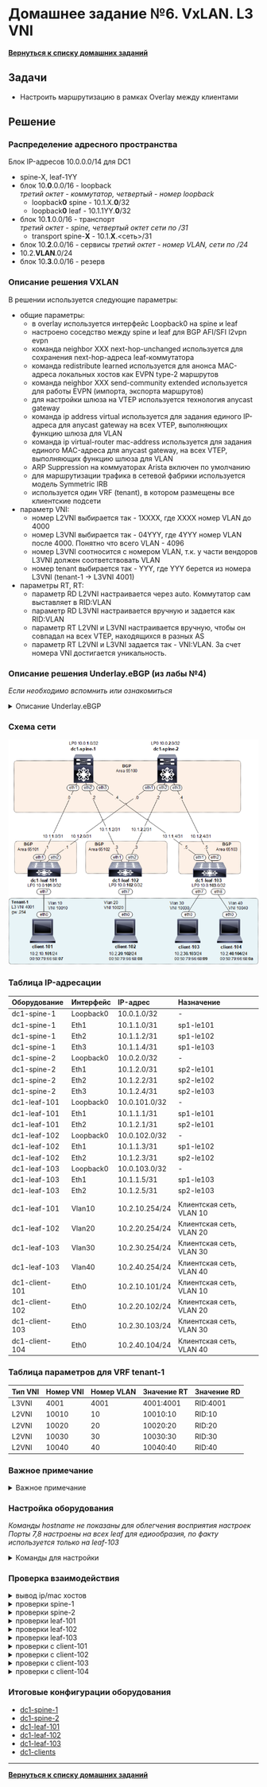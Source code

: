 # Домашнее задание №6. VxLAN. L3 VNI
[**Вернуться к списку домашних заданий**](https://github.com/takmenevag/otus-dc-design/tree/main/labs/)
## Задачи
- Настроить маршрутизацию в рамках Overlay между клиентами

## Решение
### Распределение адресного пространства

Блок IP-адресов 10.0.0.0/14 для DC1
- spine-X, leaf-1YY
- блок 10.**0**.0.0/16 - loopback \
  _третий октет - коммутатор, четвертый - номер loopback_
  - loopback**0** spine - 10.1.X.**0**/32
  - loopback**0** leaf - 10.1.1YY.**0**/32
- блок 10.**1**.0.0/16 - транспорт \
 _третий октет - spine, четвертый октет сети по /31_
  - transport spine-**X** - 10.1.**X**.<сеть>/31
- блок 10.**2**.0.0/16 - сервисы
 _третий октет - номер VLAN, сети по /24_
 - 10.2.**VLAN**.0/24
- блок 10.**3**.0.0/16 - резерв

### Описание решения VXLAN
В решении используется следующие параметры:
- общие параметры:
	- в overlay используется интерфейс Loopback0 на spine и leaf
	- настроено соседство между spine и leaf для BGP AFI/SFI l2vpn evpn
	- команда neighbor XXX next-hop-unchanged используется для сохранения next-hop-адреса leaf-коммутатора
	- команда redistribute learned используется для анонса MAC-адреса локальных хостов как EVPN type-2 маршрутов
	- команда neighbor XXX send-community extended используется для работы EVPN (импорта, экспорта маршрутов)
	- для настройки шлюза на VTEP используется технология anycast gateway
	- команда ip address virtual используется для задания единого IP-адреса для anycast gateway на всех VTEP, выполняющих функцию шлюза для VLAN
	- команда ip virtual-router mac-address используется для задания единого MAC-адреса для anycast gateway, на всех VTEP, выполняющих функцию шлюза для VLAN
	- ARP Suppression на коммуаторах Arista включен по умолчанию
	- для маршрутизации трафика в сетевой фабрики используется модель Symmetric IRB
	- используется один VRF (tenant), в котором размещены все клиентские подсети
- параметр VNI:
	- номер L2VNI выбирается так - 1ХХХХ, где ХХХХ номер VLAN до 4000
	- номер L3VNI выбирается так - 04YYY, где 4YYY номер VLAN после 4000. Понятно что всего VLAN - 4096 
	- номер L3VNI соотносится с номером VLAN, т.к. у части вендоров L3VNI должен соответствовать VLAN
	- номер tenant выбирается так - YYY, где YYY берется из номера L3VNI (tenant-1 -> L3VNI 4001)
- параметры RT, RT:
	- параметр RD L2VNI настраивается через auto. Коммутатор сам выставляет в RID:VLAN
	- параметр RD L3VNI настраивается вручную и задается как RID:VLAN
	- параметр RT L2VNI и L3VNI настраивается вручную, чтобы он совпадал на всех VTEP, находящихся в разных AS
	- параметр RT L2VNI и L3VNI задается так - VNI:VLAN. За счет номера VNI достигается уникальность.

### Описание решения Underlay.eBGP (из лабы №4)
_Если необходимо вспомнить или ознакомиться_
<details>
  <summary>Описание Underlay.eBGP </summary>

В решении используется протокол маршрутизации eBGP со следующими параметрами:
- все spine размещены в одной AS 65100
- каждый leaf размещен в свой AS: leaf-1YY в AS 651YY
- на spine используются динамические peer-group с фильтром по номеру AS и транзитному блоку /24
- на leaf используются статические peer-group
- настроены keepalive-интервал 3 сек, hold time 9 сек.
- настроен maximum-paths равным 8 (4 вероятно хватит, но указал с запасом)
- настроен BGP routing updates интервал равным 0  (neighbor out-delay, установлен в 0 по умолчанию)
- настроена administrative distance равна 20 (по рекомендации Arista из предоставленной ссылке, возможно из-за iBGP между leaf в паре)
- отключена автоматическая активация BGP AFI/SFI ipv4 unicast (в данной лабе это было не обязательно)
- включен режим multi-agent model (поддежка redistribute в BGP AFI/SFI ipv4 unicast)
- включена аутентификация BGP-соседа
- настроено взаимодействие с протоколом bfd для улучшения сходимости сети
- таймеры bfd выбраны такие, чтобы сессии в EVE-NG флапали реже
</details>

### Cхема сети
![Изображение](https://github.com/takmenevag/otus-dc-design/blob/main/labs/lab6/scheme/lab6_scheme.PNG "Схема стенда")

### Таблица IP-адресации
|Оборудование	|Интерфейс	|IP-адрес	|Назначение|
|:-|:-|:-|:-|
|dc1-spine-1	|Loopback0	|10.0.1.0/32	|-|
|dc1-spine-1	|Eth1	|10.1.1.0/31	|sp1-le101|
|dc1-spine-1	|Eth2	|10.1.1.2/31	|sp1-le102|
|dc1-spine-1	|Eth3	|10.1.1.4/31	|sp1-le103|
|dc1-spine-2	|Loopback0	|10.0.2.0/32 |-|
|dc1-spine-2	|Eth1	|10.1.2.0/31	|sp2-le101|
|dc1-spine-2	|Eth2	|10.1.2.2/31	|sp2-le102|
|dc1-spine-2	|Eth3	|10.1.2.4/31	|sp2-le103|
|dc1-leaf-101	|Loopback0	|10.0.101.0/32 |-|
|dc1-leaf-101	|Eth1	|10.1.1.1/31	|sp1-le101|
|dc1-leaf-101	|Eth2	|10.1.2.1/31	|sp2-le101|
|dc1-leaf-102	|Loopback0	|10.0.102.0/32 |-|		
|dc1-leaf-102	|Eth1	|10.1.1.3/31	|sp1-le102|
|dc1-leaf-102	|Eth2	|10.1.2.3/31	|sp2-le102|	
|dc1-leaf-103	|Loopback0	|10.0.103.0/32 |-|	
|dc1-leaf-103	|Eth1	|10.1.1.5/31	|sp1-le103|
|dc1-leaf-103	|Eth2	|10.1.2.5/31	|sp2-le103|
| | | | |
|dc1-leaf-101	|Vlan10	|10.2.10.254/24	|Клиентская сеть, VLAN 10|
|dc1-leaf-102	|Vlan20	|10.2.20.254/24	|Клиентская сеть, VLAN 20|
|dc1-leaf-103	|Vlan30	|10.2.30.254/24	|Клиентская сеть, VLAN 30|
|dc1-leaf-103	|Vlan40	|10.2.40.254/24	|Клиентская сеть, VLAN 40|
|dc1-client-101	|Eth0	|10.2.10.101/24	|Клиентская сеть, VLAN 10|
|dc1-client-102	|Eth0	|10.2.20.102/24	|Клиентская сеть, VLAN 20|
|dc1-client-103	|Eth0	|10.2.30.103/24	|Клиентская сеть, VLAN 30|
|dc1-client-104	|Eth0	|10.2.40.104/24	|Клиентская сеть, VLAN 40|

### Таблица параметров для VRF tenant-1
|Тип VNI	|Номер VNI	|Номер VLAN	|Значение RT| Значение RD|
|:-|:-|:-|:-|:-|
|L3VNI	|4001	|4001	|4001:4001 |RID:4001|
|L2VNI	|10010	|10	|10010:10 |RID:10|
|L2VNI	|10020	|20	|10020:20 |RID:20|
|L2VNI	|10030	|30	|10030:30 |RID:30|
|L2VNI	|10040	|40	|10040:40 |RID:40|

### Важное примечание

<details>
  <summary>Важное примечание</summary>

Без type-5 маршрутов на удаленных leaf (например leaf-103, сидят .103 и .104) нет записи type-5 маршрутов для сети client-101 \
И отсутствует связь между client-101 (.101, MAC 00:50:79:66:68:07) и client-103 (.103) и client-104 (.104) \
Таким образом client-101 ведет себя как silent host.

```
dc1-leaf-103#show bgp evpn
BGP routing table information for VRF default
Router identifier 10.0.103.0, local AS number 65103
Route status codes: * - valid, > - active, S - Stale, E - ECMP head, e - ECMP
                    c - Contributing to ECMP, % - Pending BGP convergence
Origin codes: i - IGP, e - EGP, ? - incomplete
AS Path Attributes: Or-ID - Originator ID, C-LST - Cluster List, LL Nexthop - Link Local Nexthop

          Network                Next Hop              Metric  LocPref Weight  Path
 * >      RD: 10.0.103.0:30 mac-ip 0050.7966.6809
                                 -                     -       -       0       i
 * >      RD: 10.0.103.0:30 mac-ip 0050.7966.6809 10.2.30.103
                                 -                     -       -       0       i
 * >      RD: 10.0.103.0:40 mac-ip 0050.7966.680a
                                 -                     -       -       0       i
 * >      RD: 10.0.103.0:40 mac-ip 0050.7966.680a 10.2.40.104
                                 -                     -       -       0       i
 * >Ec    RD: 10.0.101.0:10 imet 10.0.101.0
                                 10.0.101.0            -       100     0       65100 65101 i
 *  ec    RD: 10.0.101.0:10 imet 10.0.101.0
                                 10.0.101.0            -       100     0       65100 65101 i
 * >Ec    RD: 10.0.102.0:20 imet 10.0.102.0
                                 10.0.102.0            -       100     0       65100 65102 i
 *  ec    RD: 10.0.102.0:20 imet 10.0.102.0
                                 10.0.102.0            -       100     0       65100 65102 i
 * >      RD: 10.0.103.0:30 imet 10.0.103.0
                                 -                     -       -       0       i
 * >      RD: 10.0.103.0:40 imet 10.0.103.0
                                -                     -       -       0       i
```

Если отправить ARP-запрос с client-101 тогда на удаленном leaf-103, появляются записи type-2 маршрутов для client-101 
и трафик начинает ходить. \

```
client-101> ping 10.2.10.44 
host (10.2.10.44) not reachable
client-101> 
```

```
dc1-leaf-103#show bgp evpn
BGP routing table information for VRF default
Router identifier 10.0.103.0, local AS number 65103
Route status codes: * - valid, > - active, S - Stale, E - ECMP head, e - ECMP
                    c - Contributing to ECMP, % - Pending BGP convergence
Origin codes: i - IGP, e - EGP, ? - incomplete
AS Path Attributes: Or-ID - Originator ID, C-LST - Cluster List, LL Nexthop - Link Local Nexthop

          Network                Next Hop              Metric  LocPref Weight  Path
 * >Ec    RD: 10.0.101.0:10 mac-ip 0050.7966.6807
                                 10.0.101.0            -       100     0       65100 65101 i
 *  ec    RD: 10.0.101.0:10 mac-ip 0050.7966.6807
                                 10.0.101.0            -       100     0       65100 65101 i
 * >Ec    RD: 10.0.101.0:10 mac-ip 0050.7966.6807 10.2.10.101
                                 10.0.101.0            -       100     0       65100 65101 i
 *  ec    RD: 10.0.101.0:10 mac-ip 0050.7966.6807 10.2.10.101
                                 10.0.101.0            -       100     0       65100 65101 i
 * >      RD: 10.0.103.0:30 mac-ip 0050.7966.6809
                                 -                     -       -       0       i
 * >      RD: 10.0.103.0:30 mac-ip 0050.7966.6809 10.2.30.103
                                 -                     -       -       0       i
 * >      RD: 10.0.103.0:40 mac-ip 0050.7966.680a
                                 -                     -       -       0       i
 * >      RD: 10.0.103.0:40 mac-ip 0050.7966.680a 10.2.40.104
                                 -                     -       -       0       i
 * >Ec    RD: 10.0.101.0:10 imet 10.0.101.0
                                 10.0.101.0            -       100     0       65100 65101 i
 *  ec    RD: 10.0.101.0:10 imet 10.0.101.0
                                 10.0.101.0            -       100     0       65100 65101 i
 * >Ec    RD: 10.0.102.0:20 imet 10.0.102.0
                                 10.0.102.0            -       100     0       65100 65102 i
 *  ec    RD: 10.0.102.0:20 imet 10.0.102.0
                                 10.0.102.0            -       100     0       65100 65102 i
 * >      RD: 10.0.103.0:30 imet 10.0.103.0
                                 -                     -       -       0       i
 * >      RD: 10.0.103.0:40 imet 10.0.103.0   
```

Либо можно добавить команду redistribute connected в vrf tenant-1 и тогда появляются type-5 маршруты и такой проблемы нет. \
С учетом того, что данное задание требуется к исполнению до лекции по type-5 маршрутам, решил команду не добавлять.

Есть вот такое пояснение у juniper, у Arista похожего не нашел, но судя по тесту ведет себя также.
```
In addition to the host route, an EVPN Type-5 route (for the IRB subnet) is also advertised in accordance with 
the RFC (RFC 9135) for silent hosts (to trigger the gleaning process for such hosts). This is done via the 
‘redistribute direct’ command under the VRF defined in BGP 
```

Т.к. client-ы ведут себя как silent host, то через 5 минут удаляются записи из MAC-таблицы, что в свою очередь, 
приводит к удалению EVPN-маршрутов type-2 из BGP-таблицы.
 
Для решения проблемы с silent host выставляется ARP-timeout (250 сек.) меньше время жизни в MAC-таблице (300 сек.). \
Если все же каким-то образом устареет MAC-запись, что придется вручную иницировать ARP-запрос от client (пока не будет добавлены type-5 маршруты).

</details>

### Настройка оборудования
_Команды hostname не показаны для облегчения восприятия настроек_ \
_Порты 7,8 настроены на всех leaf для едиообразия, по факту используется только на leaf-103_

<details>
  <summary>Команды для настройки </summary>

- spine-1
```
service routing protocols model multi-agent
!
interface Ethernet1
   description ### sp1-le101 ###
   ip address 10.1.1.0/31
   bfd interval 800 min-rx 800 multiplier 3
!
interface Ethernet2
   description ### sp1-le102 ###
   ip address 10.1.1.2/31
   bfd interval 800 min-rx 800 multiplier 3
!
interface Ethernet3
   description ### sp1-le103 ###
   ip address 10.1.1.4/31
   bfd interval 800 min-rx 800 multiplier 3
!
interface Loopback0
   ip address 10.0.1.0/32
!
ip routing
!
route-map RM-CONNECTED-TO-BGP permit 100
   match interface Loopback0
!
peer-filter PF-DC1-LEAF
   10 match as-range 65101-65199 result accept
!
router bgp 65100
   router-id 10.0.1.0
   no bgp default ipv4-unicast
   distance bgp 20 200 200
   maximum-paths 8
   bgp listen range 10.1.1.0/24 peer-group DC1-LEAF peer-filter PF-DC1-LEAF
   neighbor DC1-LEAF peer group
   neighbor DC1-LEAF bfd
   neighbor DC1-LEAF timers 3 9
   neighbor DC1-LEAF password 7 IS09sfEdsucPgvWfPXx0cQ==
   neighbor DC1-LEAF send-community extended
   !
   address-family evpn
      neighbor DC1-LEAF activate
      neighbor DC1-LEAF next-hop-unchanged
   !
   address-family ipv4
      neighbor DC1-LEAF activate
      redistribute connected route-map RM-CONNECTED-TO-BGP
```
- spine-2
```
service routing protocols model multi-agent
!
interface Ethernet1
   description ### sp2-le101 ###
   ip address 10.1.2.0/31
   bfd interval 800 min-rx 800 multiplier 3
!
interface Ethernet2
   description ### sp2-le102 ###
   ip address 10.1.2.2/31
   bfd interval 800 min-rx 800 multiplier 3
!
interface Ethernet3
   description ### sp2-le103 ###
   ip address 10.1.2.4/31
   bfd interval 800 min-rx 800 multiplier 3
!
interface Loopback0
   ip address 10.0.2.0/32
!
ip routing
!
route-map RM-CONNECTED-TO-BGP permit 100
   match interface Loopback0
!
peer-filter PF-DC1-LEAF
   10 match as-range 65101-65199 result accept
!
router bgp 65100
   router-id 10.0.2.0
   no bgp default ipv4-unicast
   distance bgp 20 200 200
   maximum-paths 8
   bgp listen range 10.1.2.0/24 peer-group DC1-LEAF peer-filter PF-DC1-LEAF
   neighbor DC1-LEAF peer group
   neighbor DC1-LEAF bfd
   neighbor DC1-LEAF timers 3 9
   neighbor DC1-LEAF password 7 IS09sfEdsucPgvWfPXx0cQ==
   neighbor DC1-LEAF send-community extended
   !
   address-family evpn
      neighbor DC1-LEAF activate
      neighbor DC1-LEAF next-hop-unchanged
   !
   address-family ipv4
      neighbor DC1-LEAF activate
      redistribute connected route-map RM-CONNECTED-TO-BGP
```
- leaf-101
```
service routing protocols model multi-agent
!
vlan 10
   name NET-10.2.10.0/24
!
vrf instance tenant-1
!
interface Ethernet1
   description ### sp1-le101 ###
   no switchport
   ip address 10.1.1.1/31
   bfd interval 800 min-rx 800 multiplier 3
!
interface Ethernet2
   description ### sp2-le101 ###
   no switchport
   ip address 10.1.2.1/31
   bfd interval 800 min-rx 800 multiplier 3
!
interface Ethernet7
   switchport access vlan 10
!
interface Ethernet8
   switchport access vlan 10
!
interface Loopback0
   ip address 10.0.101.0/32
!
interface Vlan10
   description ### client ###
   vrf tenant-1
   arp aging timeout 250
   ip address virtual 10.2.10.254/24
!
interface Vxlan1
   vxlan source-interface Loopback0
   vxlan udp-port 4789
   vxlan vlan 10 vni 10010
   vxlan vrf tenant-1 vni 4001
!
ip virtual-router mac-address 00:00:00:00:ca:fe
!
ip routing
ip routing vrf tenant-1
!
route-map RM-CONNECTED-TO-BGP permit 100
   match interface Loopback0
!
router bgp 65101
   router-id 10.0.101.0
   no bgp default ipv4-unicast
   distance bgp 20 200 200
   maximum-paths 8
   neighbor DC1-SPINE peer group
   neighbor DC1-SPINE remote-as 65100
   neighbor DC1-SPINE bfd
   neighbor DC1-SPINE timers 3 9
   neighbor DC1-SPINE password 7 txq0MZ/aCqwJ+sp2WtntdQ==
   neighbor DC1-SPINE send-community extended
   neighbor 10.1.1.0 peer group DC1-SPINE
   neighbor 10.1.1.0 description ### dc1-spine-1 ###
   neighbor 10.1.2.0 peer group DC1-SPINE
   neighbor 10.1.2.0 description ### dc1-spine-2 ###
   !
   vlan 10
      rd auto
      route-target both 10010:10
      redistribute learned
   !
   address-family evpn
      neighbor DC1-SPINE activate
   !
   address-family ipv4
      neighbor DC1-SPINE activate
      redistribute connected route-map RM-CONNECTED-TO-BGP
   !
   vrf tenant-1
      rd 10.0.101.0:4001
      route-target import evpn 4001:4001
      route-target export evpn 4001:4001
```
- leaf-102
```
service routing protocols model multi-agent
!
vlan 20
   name NET-10.2.20.0/24
!
vrf instance tenant-1
!
interface Ethernet1
   description ### sp1-le102 ###
   no switchport
   ip address 10.1.1.3/31
   bfd interval 800 min-rx 800 multiplier 3
!
interface Ethernet2
   description ### sp2-le102 ###
   no switchport
   ip address 10.1.2.3/31
   bfd interval 800 min-rx 800 multiplier 3
!
interface Ethernet7
   switchport access vlan 20
!
interface Ethernet8
   switchport access vlan 20
!
interface Loopback0
   ip address 10.0.102.0/32
!
interface Vlan20
   description ### client ###
   vrf tenant-1
   arp aging timeout 250
   ip address virtual 10.2.20.254/24
!
interface Vxlan1
   vxlan source-interface Loopback0
   vxlan udp-port 4789
   vxlan vlan 20 vni 10020
   vxlan vrf tenant-1 vni 4001
!
ip virtual-router mac-address 00:00:00:00:ca:fe
!
ip routing
ip routing vrf tenant-1
!
route-map RM-CONNECTED-TO-BGP permit 100
   match interface Loopback0
!
router bgp 65102
   router-id 10.0.102.0
   no bgp default ipv4-unicast
   distance bgp 20 200 200
   maximum-paths 8
   neighbor DC1-SPINE peer group
   neighbor DC1-SPINE remote-as 65100
   neighbor DC1-SPINE bfd
   neighbor DC1-SPINE timers 3 9
   neighbor DC1-SPINE password 7 txq0MZ/aCqwJ+sp2WtntdQ==
   neighbor DC1-SPINE send-community extended
   neighbor 10.1.1.2 peer group DC1-SPINE
   neighbor 10.1.1.2 description ### dc1-spine-1 ###
   neighbor 10.1.2.2 peer group DC1-SPINE
   neighbor 10.1.2.2 description ### dc1-spine-2 ###
   !
   vlan 20
      rd auto
      route-target both 10020:20
      redistribute learned
   !
   address-family evpn
      neighbor DC1-SPINE activate
   !
   address-family ipv4
      neighbor DC1-SPINE activate
      redistribute connected route-map RM-CONNECTED-TO-BGP
   !
   vrf tenant-1
      rd 10.0.102.0:4001
      route-target import evpn 4001:4001
      route-target export evpn 4001:4001
```
- leaf-103
```
service routing protocols model multi-agent
!
vlan 30
   name NET-10.2.30.0/24
!
vlan 40
   name NET-10.2.40.0/24
!
vrf instance tenant-1
!
interface Ethernet1
   description ### sp1-le103 ###
   no switchport
   ip address 10.1.1.5/31
   bfd interval 800 min-rx 800 multiplier 3
!
interface Ethernet2
   description ### sp2-le103 ###
   no switchport
   ip address 10.1.2.5/31
   bfd interval 800 min-rx 800 multiplier 3
!
interface Ethernet3
!
interface Ethernet4
!
interface Ethernet5
!
interface Ethernet6
!
interface Ethernet7
   switchport access vlan 30
!
interface Ethernet8
   switchport access vlan 40
!
interface Loopback0
   ip address 10.0.103.0/32
!
interface Management1
!
interface Vlan30
   description ### client ###
   vrf tenant-1
   arp aging timeout 250
   ip address virtual 10.2.30.254/24
!
interface Vlan40
   description ### client ###
   vrf tenant-1
   arp aging timeout 250
   ip address virtual 10.2.40.254/24
!
interface Vxlan1
   vxlan source-interface Loopback0
   vxlan udp-port 4789
   vxlan vlan 30 vni 10030
   vxlan vlan 40 vni 10040
   vxlan vrf tenant-1 vni 4001
!
ip virtual-router mac-address 00:00:00:00:ca:fe
!
ip routing
ip routing vrf tenant-1
!
route-map RM-CONNECTED-TO-BGP permit 100
   match interface Loopback0
!
router bgp 65103
   router-id 10.0.103.0
   no bgp default ipv4-unicast
   distance bgp 20 200 200
   maximum-paths 8
   neighbor DC1-SPINE peer group
   neighbor DC1-SPINE remote-as 65100
   neighbor DC1-SPINE bfd
   neighbor DC1-SPINE timers 3 9
   neighbor DC1-SPINE password 7 txq0MZ/aCqwJ+sp2WtntdQ==
   neighbor DC1-SPINE send-community extended
   neighbor 10.1.1.4 peer group DC1-SPINE
   neighbor 10.1.1.4 description ### dc1-spine-1 ###
   neighbor 10.1.2.4 peer group DC1-SPINE
   neighbor 10.1.2.4 description ### dc1-spine-2 ###
   !
   vlan 30
      rd auto
      route-target both 10030:30
      redistribute learned
   !
   vlan 40
      rd auto
      route-target both 10040:40
      redistribute learned
   !
   address-family evpn
      neighbor DC1-SPINE activate
   !
   address-family ipv4
      neighbor DC1-SPINE activate
      redistribute connected route-map RM-CONNECTED-TO-BGP
   !
   vrf tenant-1
      rd 10.0.103.0:4001
      route-target import evpn 4001:4001
      route-target export evpn 4001:4001
```

- client-101
```
client-101
set pcname client-101
ip 10.2.10.101/24 10.2.10.254
save
```

- client-102
```
set pcname client-102
ip 10.2.20.102/24 10.2.20.254
save
```

- client-103
```
set pcname client-103
ip 10.2.30.103/24 10.2.30.254
save
```

- client-104
```
set pcname client-104
ip 10.2.40.104/24 10.2.40.254
save
```

</details>


### Проверка взаимодействия

<details>
  <summary>вывод ip/mac хостов </summary>
  
```
client-101> show ip all

NAME   IP/MASK              GATEWAY           MAC                DNS
client-10.2.10.101/24       10.2.10.254       00:50:79:66:68:07  

client-101> show arp

00:00:00:00:ca:fe  10.2.10.254 expires in 56 seconds 
```

```
client-102> show ip all

NAME   IP/MASK              GATEWAY           MAC                DNS
client-10.2.20.102/24       10.2.20.254       00:50:79:66:68:08  

client-102> show arp

00:00:00:00:ca:fe  10.2.20.254 expires in 56 seconds
```

```
client-103> show ip all

NAME   IP/MASK              GATEWAY           MAC                DNS
client-10.2.30.103/24       10.2.30.254       00:50:79:66:68:09  

client-103> show arp

00:00:00:00:ca:fe  10.2.30.254 expires in 56 seconds 
```

```
client-104> show ip all

NAME   IP/MASK              GATEWAY           MAC                DNS
client-10.2.40.104/24       10.2.40.254       00:50:79:66:68:0a  

client-104> show arp

00:00:00:00:ca:fe  10.2.40.254 expires in 56 seconds 
```

</details>

<details>
  <summary>проверки spine-1</summary>
  
```
dc1-spine-1#show bgp evpn summary
BGP summary information for VRF default
Router identifier 10.0.1.0, local AS number 65100
Neighbor Status Codes: m - Under maintenance
  Neighbor V AS           MsgRcvd   MsgSent  InQ OutQ  Up/Down State   PfxRcd PfxAcc
  10.1.1.1 4 65101           1708      1713    0    0 01:12:11 Estab   3      3
  10.1.1.3 4 65102           1131      1124    0    0 00:47:14 Estab   3      3
  10.1.1.5 4 65103           1800      1805    0    0 01:15:40 Estab   6      6
```
```
dc1-spine-1#show bgp evpn
BGP routing table information for VRF default
Router identifier 10.0.1.0, local AS number 65100
Route status codes: * - valid, > - active, S - Stale, E - ECMP head, e - ECMP
                    c - Contributing to ECMP, % - Pending BGP convergence
Origin codes: i - IGP, e - EGP, ? - incomplete
AS Path Attributes: Or-ID - Originator ID, C-LST - Cluster List, LL Nexthop - Link Local Nexthop

          Network                Next Hop              Metric  LocPref Weight  Path
 * >      RD: 10.0.101.0:10 mac-ip 0050.7966.6807
                                 10.0.101.0            -       100     0       65101 i
 * >      RD: 10.0.101.0:10 mac-ip 0050.7966.6807 10.2.10.101
                                 10.0.101.0            -       100     0       65101 i
 * >      RD: 10.0.102.0:20 mac-ip 0050.7966.6808
                                 10.0.102.0            -       100     0       65102 i
 * >      RD: 10.0.102.0:20 mac-ip 0050.7966.6808 10.2.20.102
                                 10.0.102.0            -       100     0       65102 i
 * >      RD: 10.0.103.0:30 mac-ip 0050.7966.6809
                                 10.0.103.0            -       100     0       65103 i
 * >      RD: 10.0.103.0:30 mac-ip 0050.7966.6809 10.2.30.103
                                 10.0.103.0            -       100     0       65103 i
 * >      RD: 10.0.103.0:40 mac-ip 0050.7966.680a
                                 10.0.103.0            -       100     0       65103 i
 * >      RD: 10.0.103.0:40 mac-ip 0050.7966.680a 10.2.40.104
                                 10.0.103.0            -       100     0       65103 i
 * >      RD: 10.0.101.0:10 imet 10.0.101.0
                                 10.0.101.0            -       100     0       65101 i
 * >      RD: 10.0.102.0:20 imet 10.0.102.0
                                 10.0.102.0            -       100     0       65102 i
 * >      RD: 10.0.103.0:30 imet 10.0.103.0
                                 10.0.103.0            -       100     0       65103 i
 * >      RD: 10.0.103.0:40 imet 10.0.103.0
                                 10.0.103.0            -       100     0       65103 i
```
</details>


<details>
  <summary>проверки spine-2</summary>
  
```
dc1-spine-2#show bgp evpn summary
BGP summary information for VRF default
Router identifier 10.0.2.0, local AS number 65100
Neighbor Status Codes: m - Under maintenance
  Neighbor V AS           MsgRcvd   MsgSent  InQ OutQ  Up/Down State   PfxRcd PfxAcc
  10.1.2.1 4 65101            118       111    0    0 00:04:06 Estab   3      3
  10.1.2.3 4 65102            117       113    0    0 00:04:06 Estab   3      3
  10.1.2.5 4 65103            118       110    0    0 00:04:06 Estab   6      6
```
```
dc1-spine-2#show bgp evpn
BGP routing table information for VRF default
Router identifier 10.0.2.0, local AS number 65100
Route status codes: * - valid, > - active, S - Stale, E - ECMP head, e - ECMP
                    c - Contributing to ECMP, % - Pending BGP convergence
Origin codes: i - IGP, e - EGP, ? - incomplete
AS Path Attributes: Or-ID - Originator ID, C-LST - Cluster List, LL Nexthop - Link Local Nexthop

          Network                Next Hop              Metric  LocPref Weight  Path
 * >      RD: 10.0.101.0:10 mac-ip 0050.7966.6807
                                 10.0.101.0            -       100     0       65101 i
 * >      RD: 10.0.101.0:10 mac-ip 0050.7966.6807 10.2.10.101
                                 10.0.101.0            -       100     0       65101 i
 * >      RD: 10.0.102.0:20 mac-ip 0050.7966.6808
                                 10.0.102.0            -       100     0       65102 i
 * >      RD: 10.0.102.0:20 mac-ip 0050.7966.6808 10.2.20.102
                                 10.0.102.0            -       100     0       65102 i
 * >      RD: 10.0.103.0:30 mac-ip 0050.7966.6809
                                 10.0.103.0            -       100     0       65103 i
 * >      RD: 10.0.103.0:30 mac-ip 0050.7966.6809 10.2.30.103
                                 10.0.103.0            -       100     0       65103 i
 * >      RD: 10.0.103.0:40 mac-ip 0050.7966.680a
                                 10.0.103.0            -       100     0       65103 i
 * >      RD: 10.0.103.0:40 mac-ip 0050.7966.680a 10.2.40.104
                                 10.0.103.0            -       100     0       65103 i
 * >      RD: 10.0.101.0:10 imet 10.0.101.0
                                 10.0.101.0            -       100     0       65101 i
 * >      RD: 10.0.102.0:20 imet 10.0.102.0
                                 10.0.102.0            -       100     0       65102 i
 * >      RD: 10.0.103.0:30 imet 10.0.103.0
                                 10.0.103.0            -       100     0       65103 i
 * >      RD: 10.0.103.0:40 imet 10.0.103.0
                                 10.0.103.0            -       100     0       65103 i

```
</details>

<details>
  <summary>проверки leaf-101</summary>
  
```
dc1-leaf-101#show bgp evpn summary
BGP summary information for VRF default
Router identifier 10.0.101.0, local AS number 65101
Neighbor Status Codes: m - Under maintenance
  Description              Neighbor V AS           MsgRcvd   MsgSent  InQ OutQ  Up/Down State   PfxRcd PfxAcc
  ### dc1-spine-1 ###      10.1.1.0 4 65100          37252     37298    0    0 01:12:11 Estab   9      9
  ### dc1-spine-2 ###      10.1.2.0 4 65100          37266     37363    0    0 00:04:06 Estab   9      9
```
```
dc1-leaf-101#show interface vxlan1
Vxlan1 is up, line protocol is up (connected)
  Hardware is Vxlan
  Source interface is Loopback0 and is active with 10.0.101.0
  Listening on UDP port 4789
  Replication/Flood Mode is headend with Flood List Source: EVPN
  Remote MAC learning via EVPN
  VNI mapping to VLANs
  Static VLAN to VNI mapping is 
    [10, 10010]      
  Dynamic VLAN to VNI mapping for 'evpn' is
    [4094, 4001]     
  Note: All Dynamic VLANs used by VCS are internal VLANs.
        Use 'show vxlan vni' for details.
  Static VRF to VNI mapping is 
   [tenant-1, 4001]
  Shared Router MAC is 0000.0000.0000
```
```
dc1-leaf-101#show vxlan vtep
Remote VTEPS for Vxlan1:

VTEP             Tunnel Type(s)
---------------- --------------
10.0.102.0       unicast       
10.0.103.0       unicast       

Total number of remote VTEPS:  2
```
```
dc1-leaf-101#show vxlan vni
VNI to VLAN Mapping for Vxlan1
VNI         VLAN       Source       Interface       802.1Q Tag
----------- ---------- ------------ --------------- ----------
10010       10         static       Ethernet7       untagged  
                                    Ethernet8       untagged  
                                    Vxlan1          10        

VNI to dynamic VLAN Mapping for Vxlan1
VNI        VLAN       VRF            Source       
---------- ---------- -------------- ------------ 
4001       4094       tenant-1       evpn         
```
```
dc1-leaf-101#show bgp evpn
BGP routing table information for VRF default
Router identifier 10.0.101.0, local AS number 65101
Route status codes: * - valid, > - active, S - Stale, E - ECMP head, e - ECMP
                    c - Contributing to ECMP, % - Pending BGP convergence
Origin codes: i - IGP, e - EGP, ? - incomplete
AS Path Attributes: Or-ID - Originator ID, C-LST - Cluster List, LL Nexthop - Link Local Nexthop

          Network                Next Hop              Metric  LocPref Weight  Path
 * >      RD: 10.0.101.0:10 mac-ip 0050.7966.6807
                                 -                     -       -       0       i
 * >      RD: 10.0.101.0:10 mac-ip 0050.7966.6807 10.2.10.101
                                 -                     -       -       0       i
 * >Ec    RD: 10.0.102.0:20 mac-ip 0050.7966.6808
                                 10.0.102.0            -       100     0       65100 65102 i
 *  ec    RD: 10.0.102.0:20 mac-ip 0050.7966.6808
                                 10.0.102.0            -       100     0       65100 65102 i
 * >Ec    RD: 10.0.102.0:20 mac-ip 0050.7966.6808 10.2.20.102
                                 10.0.102.0            -       100     0       65100 65102 i
 *  ec    RD: 10.0.102.0:20 mac-ip 0050.7966.6808 10.2.20.102
                                 10.0.102.0            -       100     0       65100 65102 i
 * >Ec    RD: 10.0.103.0:30 mac-ip 0050.7966.6809
                                 10.0.103.0            -       100     0       65100 65103 i
 *  ec    RD: 10.0.103.0:30 mac-ip 0050.7966.6809
                                 10.0.103.0            -       100     0       65100 65103 i
 * >Ec    RD: 10.0.103.0:30 mac-ip 0050.7966.6809 10.2.30.103
                                 10.0.103.0            -       100     0       65100 65103 i
 *  ec    RD: 10.0.103.0:30 mac-ip 0050.7966.6809 10.2.30.103
                                 10.0.103.0            -       100     0       65100 65103 i
 * >Ec    RD: 10.0.103.0:40 mac-ip 0050.7966.680a
                                 10.0.103.0            -       100     0       65100 65103 i
 *  ec    RD: 10.0.103.0:40 mac-ip 0050.7966.680a
                                 10.0.103.0            -       100     0       65100 65103 i
 * >Ec    RD: 10.0.103.0:40 mac-ip 0050.7966.680a 10.2.40.104
                                 10.0.103.0            -       100     0       65100 65103 i
 *  ec    RD: 10.0.103.0:40 mac-ip 0050.7966.680a 10.2.40.104
                                 10.0.103.0            -       100     0       65100 65103 i
 * >      RD: 10.0.101.0:10 imet 10.0.101.0
                                 -                     -       -       0       i
 * >Ec    RD: 10.0.102.0:20 imet 10.0.102.0
                                 10.0.102.0            -       100     0       65100 65102 i
 *  ec    RD: 10.0.102.0:20 imet 10.0.102.0
                                 10.0.102.0            -       100     0       65100 65102 i
 * >Ec    RD: 10.0.103.0:30 imet 10.0.103.0
                                 10.0.103.0            -       100     0       65100 65103 i
 *  ec    RD: 10.0.103.0:30 imet 10.0.103.0
                                 10.0.103.0            -       100     0       65100 65103 i
 * >Ec    RD: 10.0.103.0:40 imet 10.0.103.0
                                 10.0.103.0            -       100     0       65100 65103 i
 *  ec    RD: 10.0.103.0:40 imet 10.0.103.0
                                 10.0.103.0            -       100     0       65100 65103 i
```
```
dc1-leaf-101#show vrf
Maximum number of VRFs allowed: 1024
   VRF            Protocols       State         Interfaces   
-------------- --------------- ---------------- -------------
   default        IPv4            routing       Et1, Et2, Lo0
   default        IPv6            no routing                 
   tenant-1       IPv4            routing       Vl10, Vl4094 
   tenant-1       IPv6            no routing    Vl4094              
```
```
dc1-leaf-101#show ip route vrf tenant-1

VRF: tenant-1
Codes: C - connected, S - static, K - kernel, 
       O - OSPF, IA - OSPF inter area, E1 - OSPF external type 1,
       E2 - OSPF external type 2, N1 - OSPF NSSA external type 1,
       N2 - OSPF NSSA external type2, B - Other BGP Routes,
       B I - iBGP, B E - eBGP, R - RIP, I L1 - IS-IS level 1,
       I L2 - IS-IS level 2, O3 - OSPFv3, A B - BGP Aggregate,
       A O - OSPF Summary, NG - Nexthop Group Static Route,
       V - VXLAN Control Service, M - Martian,
       DH - DHCP client installed default route,
       DP - Dynamic Policy Route, L - VRF Leaked,
       G  - gRIBI, RC - Route Cache Route

Gateway of last resort is not set

 C        10.2.10.0/24 is directly connected, Vlan10
 B E      10.2.20.102/32 [20/0] via VTEP 10.0.102.0 VNI 4001 router-mac 50:00:00:d5:5d:c0 local-interface Vxlan1
 B E      10.2.30.103/32 [20/0] via VTEP 10.0.103.0 VNI 4001 router-mac 50:00:00:03:37:66 local-interface Vxlan1
 B E      10.2.40.104/32 [20/0] via VTEP 10.0.103.0 VNI 4001 router-mac 50:00:00:03:37:66 local-interface Vxlan1
```
```
dc1-leaf-101#show vxlan address-table
          Vxlan Mac Address Table
----------------------------------------------------------------------

VLAN  Mac Address     Type      Prt  VTEP             Moves   Last Move
----  -----------     ----      ---  ----             -----   ---------
4094  5000.0003.3766  EVPN      Vx1  10.0.103.0       1       1:11:27 ago
4094  5000.00d5.5dc0  EVPN      Vx1  10.0.102.0       1       0:46:32 ago
Total Remote Mac Addresses for this criterion: 2
```
```
dc1-leaf-101#show mac address-table
          Mac Address Table
------------------------------------------------------------------

Vlan    Mac Address       Type        Ports      Moves   Last Move
----    -----------       ----        -----      -----   ---------
   1    0000.0000.cafe    STATIC      Cpu
  10    0000.0000.cafe    STATIC      Cpu
  10    0050.7966.6807    DYNAMIC     Et7        1       10:40:46 ago
4094    0000.0000.cafe    STATIC      Cpu
4094    5000.0003.3766    DYNAMIC     Vx1        1       1:11:33 ago
4094    5000.00d5.5dc0    DYNAMIC     Vx1        1       0:46:38 ago
Total Mac Addresses for this criterion: 6

          Multicast Mac Address Table
------------------------------------------------------------------

Vlan    Mac Address       Type        Ports
----    -----------       ----        -----
Total Mac Addresses for this criterion: 0
```
```
dc1-leaf-101#show ip arp vrf tenant-1
Address         Age (sec)  Hardware Addr   Interface
10.2.10.101       0:03:13  0050.7966.6807  Vlan10, Ethernet7
```

</details>

<details>
  <summary>проверки leaf-102</summary>
  
```
dc1-leaf-102#show bgp evpn summary
BGP summary information for VRF default
Router identifier 10.0.102.0, local AS number 65102
Neighbor Status Codes: m - Under maintenance
  Description              Neighbor V AS           MsgRcvd   MsgSent  InQ OutQ  Up/Down State   PfxRcd PfxAcc
  ### dc1-spine-1 ###      10.1.1.2 4 65100          15117     15132    0    0 00:47:14 Estab   9      9
  ### dc1-spine-2 ###      10.1.2.2 4 65100          15079     15156    0    0 00:04:06 Estab   9      9
```
```
dc1-leaf-102#show interface vxlan1
Vxlan1 is up, line protocol is up (connected)
  Hardware is Vxlan
  Source interface is Loopback0 and is active with 10.0.102.0
  Listening on UDP port 4789
  Replication/Flood Mode is headend with Flood List Source: EVPN
  Remote MAC learning via EVPN
  VNI mapping to VLANs
  Static VLAN to VNI mapping is 
    [20, 10020]      
  Dynamic VLAN to VNI mapping for 'evpn' is
    [4094, 4001]     
  Note: All Dynamic VLANs used by VCS are internal VLANs.
        Use 'show vxlan vni' for details.
  Static VRF to VNI mapping is 
   [tenant-1, 4001]
  Shared Router MAC is 0000.0000.0000
```
```
dc1-leaf-102#show vxlan vtep
Remote VTEPS for Vxlan1:

VTEP             Tunnel Type(s)
---------------- --------------
10.0.101.0       unicast       
10.0.103.0       unicast       

Total number of remote VTEPS:  2
```
```
dc1-leaf-102#show vxlan vni
VNI to VLAN Mapping for Vxlan1
VNI         VLAN       Source       Interface       802.1Q Tag
----------- ---------- ------------ --------------- ----------
10020       20         static       Ethernet7       untagged  
                                    Ethernet8       untagged  
                                    Vxlan1          20        

VNI to dynamic VLAN Mapping for Vxlan1
VNI        VLAN       VRF            Source       
---------- ---------- -------------- ------------ 
4001       4094       tenant-1       evpn         
```
```
dc1-leaf-102#show bgp evpn
BGP routing table information for VRF default
Router identifier 10.0.102.0, local AS number 65102
Route status codes: * - valid, > - active, S - Stale, E - ECMP head, e - ECMP
                    c - Contributing to ECMP, % - Pending BGP convergence
Origin codes: i - IGP, e - EGP, ? - incomplete
AS Path Attributes: Or-ID - Originator ID, C-LST - Cluster List, LL Nexthop - Link Local Nexthop

          Network                Next Hop              Metric  LocPref Weight  Path
 * >Ec    RD: 10.0.101.0:10 mac-ip 0050.7966.6807
                                 10.0.101.0            -       100     0       65100 65101 i
 *  ec    RD: 10.0.101.0:10 mac-ip 0050.7966.6807
                                 10.0.101.0            -       100     0       65100 65101 i
 * >Ec    RD: 10.0.101.0:10 mac-ip 0050.7966.6807 10.2.10.101
                                 10.0.101.0            -       100     0       65100 65101 i
 *  ec    RD: 10.0.101.0:10 mac-ip 0050.7966.6807 10.2.10.101
                                 10.0.101.0            -       100     0       65100 65101 i
 * >      RD: 10.0.102.0:20 mac-ip 0050.7966.6808
                                 -                     -       -       0       i
 * >      RD: 10.0.102.0:20 mac-ip 0050.7966.6808 10.2.20.102
                                 -                     -       -       0       i
 * >Ec    RD: 10.0.103.0:30 mac-ip 0050.7966.6809
                                 10.0.103.0            -       100     0       65100 65103 i
 *  ec    RD: 10.0.103.0:30 mac-ip 0050.7966.6809
                                 10.0.103.0            -       100     0       65100 65103 i
 * >Ec    RD: 10.0.103.0:30 mac-ip 0050.7966.6809 10.2.30.103
                                 10.0.103.0            -       100     0       65100 65103 i
 *  ec    RD: 10.0.103.0:30 mac-ip 0050.7966.6809 10.2.30.103
                                 10.0.103.0            -       100     0       65100 65103 i
 * >Ec    RD: 10.0.103.0:40 mac-ip 0050.7966.680a
                                 10.0.103.0            -       100     0       65100 65103 i
 *  ec    RD: 10.0.103.0:40 mac-ip 0050.7966.680a
                                 10.0.103.0            -       100     0       65100 65103 i
 * >Ec    RD: 10.0.103.0:40 mac-ip 0050.7966.680a 10.2.40.104
                                 10.0.103.0            -       100     0       65100 65103 i
 *  ec    RD: 10.0.103.0:40 mac-ip 0050.7966.680a 10.2.40.104
                                 10.0.103.0            -       100     0       65100 65103 i
 * >Ec    RD: 10.0.101.0:10 imet 10.0.101.0
                                 10.0.101.0            -       100     0       65100 65101 i
 *  ec    RD: 10.0.101.0:10 imet 10.0.101.0
                                 10.0.101.0            -       100     0       65100 65101 i
 * >      RD: 10.0.102.0:20 imet 10.0.102.0
                                 -                     -       -       0       i
 * >Ec    RD: 10.0.103.0:30 imet 10.0.103.0
                                 10.0.103.0            -       100     0       65100 65103 i
 *  ec    RD: 10.0.103.0:30 imet 10.0.103.0
                                 10.0.103.0            -       100     0       65100 65103 i
 * >Ec    RD: 10.0.103.0:40 imet 10.0.103.0
                                 10.0.103.0            -       100     0       65100 65103 i
 *  ec    RD: 10.0.103.0:40 imet 10.0.103.0
                                 10.0.103.0            -       100     0       65100 65103 i
```
```
dc1-leaf-102#show vrf
Maximum number of VRFs allowed: 1024
   VRF            Protocols       State         Interfaces   
-------------- --------------- ---------------- -------------
   default        IPv4            routing       Et1, Et2, Lo0
   default        IPv6            no routing                 
   tenant-1       IPv4            routing       Vl20, Vl4094 
   tenant-1       IPv6            no routing    Vl4094       
```
```
dc1-leaf-102#show ip route vrf tenant-1

VRF: tenant-1
Codes: C - connected, S - static, K - kernel, 
       O - OSPF, IA - OSPF inter area, E1 - OSPF external type 1,
       E2 - OSPF external type 2, N1 - OSPF NSSA external type 1,
       N2 - OSPF NSSA external type2, B - Other BGP Routes,
       B I - iBGP, B E - eBGP, R - RIP, I L1 - IS-IS level 1,
       I L2 - IS-IS level 2, O3 - OSPFv3, A B - BGP Aggregate,
       A O - OSPF Summary, NG - Nexthop Group Static Route,
       V - VXLAN Control Service, M - Martian,
       DH - DHCP client installed default route,
       DP - Dynamic Policy Route, L - VRF Leaked,
       G  - gRIBI, RC - Route Cache Route

Gateway of last resort is not set

 B E      10.2.10.101/32 [20/0] via VTEP 10.0.101.0 VNI 4001 router-mac 50:00:00:72:8b:31 local-interface Vxlan1
 C        10.2.20.0/24 is directly connected, Vlan20
 B E      10.2.30.103/32 [20/0] via VTEP 10.0.103.0 VNI 4001 router-mac 50:00:00:03:37:66 local-interface Vxlan1
 B E      10.2.40.104/32 [20/0] via VTEP 10.0.103.0 VNI 4001 router-mac 50:00:00:03:37:66 local-interface Vxlan1
```
```
dc1-leaf-102#show vxlan address-table
          Vxlan Mac Address Table
----------------------------------------------------------------------

VLAN  Mac Address     Type      Prt  VTEP             Moves   Last Move
----  -----------     ----      ---  ----             -----   ---------
4094  5000.0003.3766  EVPN      Vx1  10.0.103.0       1       0:46:31 ago
4094  5000.0072.8b31  EVPN      Vx1  10.0.101.0       1       0:46:31 ago
Total Remote Mac Addresses for this criterion: 2
```
```
dc1-leaf-102#show mac address-table
          Mac Address Table
------------------------------------------------------------------

Vlan    Mac Address       Type        Ports      Moves   Last Move
----    -----------       ----        -----      -----   ---------
   1    0000.0000.cafe    STATIC      Cpu
  20    0000.0000.cafe    STATIC      Cpu
  20    0050.7966.6808    DYNAMIC     Et7        1       9:50:24 ago
4094    0000.0000.cafe    STATIC      Cpu
4094    5000.0003.3766    DYNAMIC     Vx1        1       0:46:37 ago
4094    5000.0072.8b31    DYNAMIC     Vx1        1       0:46:37 ago
Total Mac Addresses for this criterion: 6

          Multicast Mac Address Table
------------------------------------------------------------------

Vlan    Mac Address       Type        Ports
----    -----------       ----        -----
Total Mac Addresses for this criterion: 0
```
```
dc1-leaf-102#show ip arp vrf tenant-1
Address         Age (sec)  Hardware Addr   Interface
10.2.20.102       0:03:01  0050.7966.6808  Vlan20, Ethernet7

```

</details>

<details>
  <summary>проверки leaf-103</summary>
  
```
dc1-leaf-103#show bgp evpn summary
BGP summary information for VRF default
Router identifier 10.0.103.0, local AS number 65103
Neighbor Status Codes: m - Under maintenance
  Description              Neighbor V AS           MsgRcvd   MsgSent  InQ OutQ  Up/Down State   PfxRcd PfxAcc
  ### dc1-spine-1 ###      10.1.1.4 4 65100          37201     37313    0    0 01:15:40 Estab   6      6
  ### dc1-spine-2 ###      10.1.2.4 4 65100          37192     37350    0    0 00:04:06 Estab   6      6
```
```
dc1-leaf-103#show interface vxlan1
Vxlan1 is up, line protocol is up (connected)
  Hardware is Vxlan
  Source interface is Loopback0 and is active with 10.0.103.0
  Listening on UDP port 4789
  Replication/Flood Mode is headend with Flood List Source: EVPN
  Remote MAC learning via EVPN
  VNI mapping to VLANs
  Static VLAN to VNI mapping is 
    [30, 10030]       [40, 10040]      
  Dynamic VLAN to VNI mapping for 'evpn' is
    [4094, 4001]     
  Note: All Dynamic VLANs used by VCS are internal VLANs.
        Use 'show vxlan vni' for details.
  Static VRF to VNI mapping is 
   [tenant-1, 4001]
  Shared Router MAC is 0000.0000.0000
```
```  
dc1-leaf-103#show vxlan vtep
Remote VTEPS for Vxlan1:

VTEP             Tunnel Type(s)
---------------- --------------
10.0.101.0       unicast       
10.0.102.0       unicast       

Total number of remote VTEPS:  2
```
```
dc1-leaf-103#show vxlan vni
VNI to VLAN Mapping for Vxlan1
VNI         VLAN       Source       Interface       802.1Q Tag
----------- ---------- ------------ --------------- ----------
10030       30         static       Ethernet7       untagged  
                                    Vxlan1          30        
10040       40         static       Ethernet8       untagged  
                                    Vxlan1          40        

VNI to dynamic VLAN Mapping for Vxlan1
VNI        VLAN       VRF            Source       
---------- ---------- -------------- ------------ 
4001       4094       tenant-1       evpn         
```
```
dc1-leaf-103#show bgp evpn
BGP routing table information for VRF default
Router identifier 10.0.103.0, local AS number 65103
Route status codes: * - valid, > - active, S - Stale, E - ECMP head, e - ECMP
                    c - Contributing to ECMP, % - Pending BGP convergence
Origin codes: i - IGP, e - EGP, ? - incomplete
AS Path Attributes: Or-ID - Originator ID, C-LST - Cluster List, LL Nexthop - Link Local Nexthop

          Network                Next Hop              Metric  LocPref Weight  Path
 * >Ec    RD: 10.0.101.0:10 mac-ip 0050.7966.6807
                                 10.0.101.0            -       100     0       65100 65101 i
 *  ec    RD: 10.0.101.0:10 mac-ip 0050.7966.6807
                                 10.0.101.0            -       100     0       65100 65101 i
 * >Ec    RD: 10.0.101.0:10 mac-ip 0050.7966.6807 10.2.10.101
                                 10.0.101.0            -       100     0       65100 65101 i
 *  ec    RD: 10.0.101.0:10 mac-ip 0050.7966.6807 10.2.10.101
                                 10.0.101.0            -       100     0       65100 65101 i
 * >Ec    RD: 10.0.102.0:20 mac-ip 0050.7966.6808
                                 10.0.102.0            -       100     0       65100 65102 i
 *  ec    RD: 10.0.102.0:20 mac-ip 0050.7966.6808
                                 10.0.102.0            -       100     0       65100 65102 i
 * >Ec    RD: 10.0.102.0:20 mac-ip 0050.7966.6808 10.2.20.102
                                 10.0.102.0            -       100     0       65100 65102 i
 *  ec    RD: 10.0.102.0:20 mac-ip 0050.7966.6808 10.2.20.102
                                 10.0.102.0            -       100     0       65100 65102 i
 * >      RD: 10.0.103.0:30 mac-ip 0050.7966.6809
                                 -                     -       -       0       i
 * >      RD: 10.0.103.0:30 mac-ip 0050.7966.6809 10.2.30.103
                                 -                     -       -       0       i
 * >      RD: 10.0.103.0:40 mac-ip 0050.7966.680a
                                 -                     -       -       0       i
 * >      RD: 10.0.103.0:40 mac-ip 0050.7966.680a 10.2.40.104
                                 -                     -       -       0       i
 * >Ec    RD: 10.0.101.0:10 imet 10.0.101.0
                                 10.0.101.0            -       100     0       65100 65101 i
 *  ec    RD: 10.0.101.0:10 imet 10.0.101.0
                                 10.0.101.0            -       100     0       65100 65101 i
 * >Ec    RD: 10.0.102.0:20 imet 10.0.102.0
                                 10.0.102.0            -       100     0       65100 65102 i
 *  ec    RD: 10.0.102.0:20 imet 10.0.102.0
                                 10.0.102.0            -       100     0       65100 65102 i
 * >      RD: 10.0.103.0:30 imet 10.0.103.0
                                 -                     -       -       0       i
 * >      RD: 10.0.103.0:40 imet 10.0.103.0
                                 -                     -       -       0       i
```
```
dc1-leaf-103#show vrf
Maximum number of VRFs allowed: 1024
   VRF            Protocols       State         Interfaces        
-------------- --------------- ---------------- ------------------
   default        IPv4            routing       Et1, Et2, Lo0     
   default        IPv6            no routing                      
   tenant-1       IPv4            routing       Vl30, Vl40, Vl4094
   tenant-1       IPv6            no routing    Vl4094 
```
```
dc1-leaf-103#show ip route vrf tenant-1

VRF: tenant-1
Codes: C - connected, S - static, K - kernel, 
       O - OSPF, IA - OSPF inter area, E1 - OSPF external type 1,
       E2 - OSPF external type 2, N1 - OSPF NSSA external type 1,
       N2 - OSPF NSSA external type2, B - Other BGP Routes,
       B I - iBGP, B E - eBGP, R - RIP, I L1 - IS-IS level 1,
       I L2 - IS-IS level 2, O3 - OSPFv3, A B - BGP Aggregate,
       A O - OSPF Summary, NG - Nexthop Group Static Route,
       V - VXLAN Control Service, M - Martian,
       DH - DHCP client installed default route,
       DP - Dynamic Policy Route, L - VRF Leaked,
       G  - gRIBI, RC - Route Cache Route

Gateway of last resort is not set

 B E      10.2.10.101/32 [20/0] via VTEP 10.0.101.0 VNI 4001 router-mac 50:00:00:72:8b:31 local-interface Vxlan1
 B E      10.2.20.102/32 [20/0] via VTEP 10.0.102.0 VNI 4001 router-mac 50:00:00:d5:5d:c0 local-interface Vxlan1
 C        10.2.30.0/24 is directly connected, Vlan30
 C        10.2.40.0/24 is directly connected, Vlan40
```
```
dc1-leaf-103#show vxlan address-table
          Vxlan Mac Address Table
----------------------------------------------------------------------

VLAN  Mac Address     Type      Prt  VTEP             Moves   Last Move
----  -----------     ----      ---  ----             -----   ---------
4094  5000.0072.8b31  EVPN      Vx1  10.0.101.0       1       1:11:28 ago
4094  5000.00d5.5dc0  EVPN      Vx1  10.0.102.0       1       0:46:32 ago
Total Remote Mac Addresses for this criterion: 2
```
```
dc1-leaf-103#show mac address-table
          Mac Address Table
------------------------------------------------------------------

Vlan    Mac Address       Type        Ports      Moves   Last Move
----    -----------       ----        -----      -----   ---------
   1    0000.0000.cafe    STATIC      Cpu
  30    0000.0000.cafe    STATIC      Cpu
  30    0050.7966.6809    DYNAMIC     Et7        1       10:54:16 ago
  40    0000.0000.cafe    STATIC      Cpu
  40    0050.7966.680a    DYNAMIC     Et8        1       10:39:02 ago
4094    0000.0000.cafe    STATIC      Cpu
4094    5000.0072.8b31    DYNAMIC     Vx1        1       1:11:34 ago
4094    5000.00d5.5dc0    DYNAMIC     Vx1        1       0:46:38 ago
Total Mac Addresses for this criterion: 8

          Multicast Mac Address Table
------------------------------------------------------------------

Vlan    Mac Address       Type        Ports
----    -----------       ----        -----
Total Mac Addresses for this criterion: 0
```
```
dc1-leaf-103#show ip arp vrf tenant-1
Address         Age (sec)  Hardware Addr   Interface
10.2.30.103       0:03:01  0050.7966.6809  Vlan30, Ethernet7
10.2.40.104       0:03:20  0050.7966.680a  Vlan40, Ethernet8
```
</details>

<details>
  <summary>проверки с client-101</summary>
  
```
client-101> ping 10.2.10.101

10.2.10.101 icmp_seq=1 ttl=64 time=0.001 ms
10.2.10.101 icmp_seq=2 ttl=64 time=0.001 ms
10.2.10.101 icmp_seq=3 ttl=64 time=0.001 ms
10.2.10.101 icmp_seq=4 ttl=64 time=0.001 ms
10.2.10.101 icmp_seq=5 ttl=64 time=0.001 ms

client-101> ping 10.2.20.102

84 bytes from 10.2.20.102 icmp_seq=1 ttl=62 time=154.839 ms
84 bytes from 10.2.20.102 icmp_seq=2 ttl=62 time=73.668 ms
84 bytes from 10.2.20.102 icmp_seq=3 ttl=62 time=46.529 ms
84 bytes from 10.2.20.102 icmp_seq=4 ttl=62 time=67.131 ms
84 bytes from 10.2.20.102 icmp_seq=5 ttl=62 time=81.344 ms

client-101> ping 10.2.30.103

84 bytes from 10.2.30.103 icmp_seq=1 ttl=62 time=175.445 ms
84 bytes from 10.2.30.103 icmp_seq=2 ttl=62 time=76.953 ms
84 bytes from 10.2.30.103 icmp_seq=3 ttl=62 time=46.632 ms
84 bytes from 10.2.30.103 icmp_seq=4 ttl=62 time=65.857 ms
84 bytes from 10.2.30.103 icmp_seq=5 ttl=62 time=43.523 ms

client-101> ping 10.2.40.104

84 bytes from 10.2.40.104 icmp_seq=1 ttl=62 time=122.526 ms
84 bytes from 10.2.40.104 icmp_seq=2 ttl=62 time=83.402 ms
84 bytes from 10.2.40.104 icmp_seq=3 ttl=62 time=76.704 ms
84 bytes from 10.2.40.104 icmp_seq=4 ttl=62 time=69.411 ms
84 bytes from 10.2.40.104 icmp_seq=5 ttl=62 time=69.585 ms

```
</details>

<details>
  <summary>проверки с client-102</summary>
  
```
client-102> ping 10.2.10.101

84 bytes from 10.2.10.101 icmp_seq=1 ttl=62 time=243.864 ms
84 bytes from 10.2.10.101 icmp_seq=2 ttl=62 time=68.955 ms
84 bytes from 10.2.10.101 icmp_seq=3 ttl=62 time=65.862 ms
84 bytes from 10.2.10.101 icmp_seq=4 ttl=62 time=57.421 ms
84 bytes from 10.2.10.101 icmp_seq=5 ttl=62 time=44.224 ms

client-102> ping 10.2.20.102

10.2.20.102 icmp_seq=1 ttl=64 time=0.001 ms
10.2.20.102 icmp_seq=2 ttl=64 time=0.001 ms
10.2.20.102 icmp_seq=3 ttl=64 time=0.001 ms
10.2.20.102 icmp_seq=4 ttl=64 time=0.001 ms
10.2.20.102 icmp_seq=5 ttl=64 time=0.001 ms

client-102> ping 10.2.30.103

84 bytes from 10.2.30.103 icmp_seq=1 ttl=62 time=131.150 ms
84 bytes from 10.2.30.103 icmp_seq=2 ttl=62 time=45.025 ms
84 bytes from 10.2.30.103 icmp_seq=3 ttl=62 time=40.115 ms
84 bytes from 10.2.30.103 icmp_seq=4 ttl=62 time=52.775 ms
84 bytes from 10.2.30.103 icmp_seq=5 ttl=62 time=74.272 ms

client-102> ping 10.2.40.104

84 bytes from 10.2.40.104 icmp_seq=1 ttl=62 time=119.506 ms
84 bytes from 10.2.40.104 icmp_seq=2 ttl=62 time=85.337 ms
84 bytes from 10.2.40.104 icmp_seq=3 ttl=62 time=78.016 ms
84 bytes from 10.2.40.104 icmp_seq=4 ttl=62 time=70.140 ms
84 bytes from 10.2.40.104 icmp_seq=5 ttl=62 time=62.562 ms

```
</details>


<details>
  <summary>проверки с client-103</summary>
  
```
client-103> ping 10.2.10.101

84 bytes from 10.2.10.101 icmp_seq=1 ttl=62 time=248.965 ms
84 bytes from 10.2.10.101 icmp_seq=2 ttl=62 time=87.468 ms
84 bytes from 10.2.10.101 icmp_seq=3 ttl=62 time=87.935 ms
84 bytes from 10.2.10.101 icmp_seq=4 ttl=62 time=58.100 ms
84 bytes from 10.2.10.101 icmp_seq=5 ttl=62 time=52.957 ms

client-103> ping 10.2.20.102

84 bytes from 10.2.20.102 icmp_seq=1 ttl=62 time=132.004 ms
84 bytes from 10.2.20.102 icmp_seq=2 ttl=62 time=99.133 ms
84 bytes from 10.2.20.102 icmp_seq=3 ttl=62 time=78.162 ms
84 bytes from 10.2.20.102 icmp_seq=4 ttl=62 time=73.624 ms
84 bytes from 10.2.20.102 icmp_seq=5 ttl=62 time=82.931 ms

client-103> ping 10.2.30.103

10.2.30.103 icmp_seq=1 ttl=64 time=0.001 ms
10.2.30.103 icmp_seq=2 ttl=64 time=0.001 ms
10.2.30.103 icmp_seq=3 ttl=64 time=0.001 ms
10.2.30.103 icmp_seq=4 ttl=64 time=0.001 ms
10.2.30.103 icmp_seq=5 ttl=64 time=0.001 ms

client-103> ping 10.2.40.104

84 bytes from 10.2.40.104 icmp_seq=1 ttl=63 time=26.394 ms
84 bytes from 10.2.40.104 icmp_seq=2 ttl=63 time=17.353 ms
84 bytes from 10.2.40.104 icmp_seq=3 ttl=63 time=33.377 ms
84 bytes from 10.2.40.104 icmp_seq=4 ttl=63 time=16.688 ms
84 bytes from 10.2.40.104 icmp_seq=5 ttl=63 time=32.895 ms
```
</details>


<details>
  <summary>проверки с client-104</summary>
  
```
client-104> ping 10.2.10.101

84 bytes from 10.2.10.101 icmp_seq=1 ttl=62 time=281.859 ms
84 bytes from 10.2.10.101 icmp_seq=2 ttl=62 time=74.524 ms
84 bytes from 10.2.10.101 icmp_seq=3 ttl=62 time=102.432 ms
84 bytes from 10.2.10.101 icmp_seq=4 ttl=62 time=59.291 ms
84 bytes from 10.2.10.101 icmp_seq=5 ttl=62 time=43.779 ms

client-104> ping 10.2.20.102

84 bytes from 10.2.20.102 icmp_seq=1 ttl=62 time=136.927 ms
84 bytes from 10.2.20.102 icmp_seq=2 ttl=62 time=101.100 ms
84 bytes from 10.2.20.102 icmp_seq=3 ttl=62 time=76.385 ms
84 bytes from 10.2.20.102 icmp_seq=4 ttl=62 time=75.321 ms
84 bytes from 10.2.20.102 icmp_seq=5 ttl=62 time=78.267 ms

client-104> ping 10.2.30.103

84 bytes from 10.2.30.103 icmp_seq=1 ttl=63 time=54.592 ms
84 bytes from 10.2.30.103 icmp_seq=2 ttl=63 time=17.700 ms
84 bytes from 10.2.30.103 icmp_seq=3 ttl=63 time=32.468 ms
84 bytes from 10.2.30.103 icmp_seq=4 ttl=63 time=25.441 ms
84 bytes from 10.2.30.103 icmp_seq=5 ttl=63 time=22.662 ms

client-104> ping 10.2.40.104

10.2.40.104 icmp_seq=1 ttl=64 time=0.001 ms
10.2.40.104 icmp_seq=2 ttl=64 time=0.001 ms
10.2.40.104 icmp_seq=3 ttl=64 time=0.001 ms
10.2.40.104 icmp_seq=4 ttl=64 time=0.001 ms
10.2.40.104 icmp_seq=5 ttl=64 time=0.001 ms
```
</details>


### Итоговые конфигурации оборудования
- [dc1-spine-1](https://github.com/takmenevag/otus-dc-design/blob/main/labs/lab6/config/dc1-spine-1.txt)
- [dc1-spine-2](https://github.com/takmenevag/otus-dc-design/blob/main/labs/lab6/config/dc1-spine-2.txt)
- [dc1-leaf-101](https://github.com/takmenevag/otus-dc-design/blob/main/labs/lab6/config/dc1-leaf-101.txt)
- [dc1-leaf-102](https://github.com/takmenevag/otus-dc-design/blob/main/labs/lab6/config/dc1-leaf-102.txt)
- [dc1-leaf-103](https://github.com/takmenevag/otus-dc-design/blob/main/labs/lab6/config/dc1-leaf-103.txt)
- [dc1-clients](https://github.com/takmenevag/otus-dc-design/blob/main/labs/lab6/config/dc1-clients.txt)
---

[**Вернуться к списку домашних заданий**](https://github.com/takmenevag/otus-dc-design/tree/main/labs/)
